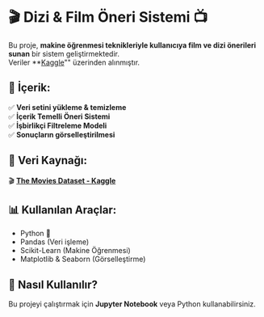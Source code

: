 # 🎬 Dizi & Film Öneri Sistemi 📺  

Bu proje, **makine öğrenmesi teknikleriyle kullanıcıya film ve dizi önerileri sunan** bir sistem geliştirmektedir.  
Veriler **[Kaggle](https://www.kaggle.com)"" üzerinden alınmıştır.  

## 📌 İçerik:  
✅ **Veri setini yükleme & temizleme**  
✅ **İçerik Temelli Öneri Sistemi**  
✅ **İşbirlikçi Filtreleme Modeli**  
✅ **Sonuçların görselleştirilmesi**  

## 📂 Veri Kaynağı:  
🎬 **[The Movies Dataset - Kaggle](https://www.kaggle.com/datasets/rounakbanik/the-movies-dataset)**  

## 📊 Kullanılan Araçlar:  
- Python 🐍  
- Pandas (Veri işleme)  
- Scikit-Learn (Makine Öğrenmesi)  
- Matplotlib & Seaborn (Görselleştirme)  

## 🚀 Nasıl Kullanılır?  
Bu projeyi çalıştırmak için **Jupyter Notebook** veya Python kullanabilirsiniz.  
